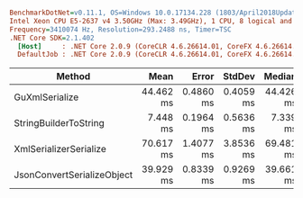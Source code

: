 ``` ini

BenchmarkDotNet=v0.11.1, OS=Windows 10.0.17134.228 (1803/April2018Update/Redstone4)
Intel Xeon CPU E5-2637 v4 3.50GHz (Max: 3.49GHz), 1 CPU, 8 logical and 4 physical cores
Frequency=3410074 Hz, Resolution=293.2488 ns, Timer=TSC
.NET Core SDK=2.1.402
  [Host]     : .NET Core 2.0.9 (CoreCLR 4.6.26614.01, CoreFX 4.6.26614.01), 64bit RyuJIT
  DefaultJob : .NET Core 2.0.9 (CoreCLR 4.6.26614.01, CoreFX 4.6.26614.01), 64bit RyuJIT


```
|                     Method |      Mean |     Error |    StdDev |    Median | Scaled | ScaledSD |     Gen 0 |     Gen 1 |    Gen 2 | Allocated |
|--------------------------- |----------:|----------:|----------:|----------:|-------:|---------:|----------:|----------:|---------:|----------:|
|             GuXmlSerialize | 44.462 ms | 0.4860 ms | 0.4059 ms | 44.426 ms |   1.00 |     0.00 | 1166.6667 |   83.3333 |  83.3333 |  17.33 MB |
|      StringBuilderToString |  7.448 ms | 0.1964 ms | 0.5636 ms |  7.339 ms |   0.17 |     0.01 |  187.5000 |  187.5000 | 187.5000 |  10.47 MB |
|     XmlSerializerSerialize | 70.617 ms | 1.4077 ms | 3.8536 ms | 69.481 ms |   1.59 |     0.09 | 2625.0000 | 1250.0000 | 375.0000 |   24.8 MB |
| JsonConvertSerializeObject | 39.929 ms | 0.8339 ms | 0.9269 ms | 39.661 ms |   0.90 |     0.02 |  846.1538 |  384.6154 |        - |   8.76 MB |
